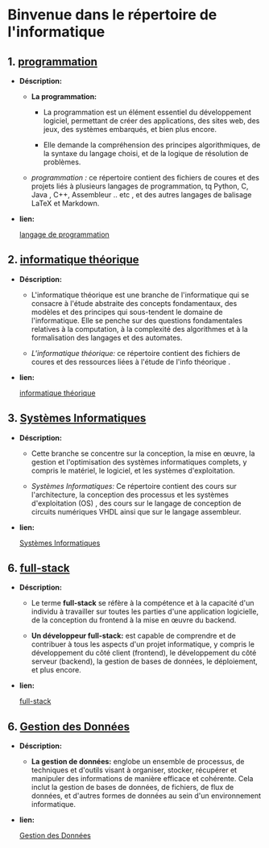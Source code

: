 # Binvenue dans le répertoire de l'informatique 



## 1. [programmation ](01_langage_programmation/)

- **Déscription:**

    - **La programmation:** 
        
        - La programmation est un élément essentiel du développement logiciel, permettant de créer des applications, des sites web, des jeux, des systèmes embarqués, et bien plus encore. 
        
        - Elle demande la compréhension des principes algorithmiques, de la syntaxe du langage choisi, et de la logique de résolution de problèmes. 

    - *programmation :* ce répertoire  contient des fichiers de coures  et des projets liés à plusieurs langages de programmation, tq  Python, C, Java , C++, Assembleur .. etc , et des autres  langages de balisage  LaTeX et Markdown. 

- **lien:**
    
    <a href="https://github.com/mohameml/info/tree/main/01_langage_programmation" target="_blank" rel="noreferrer">langage de programmation  </a>


## 2. [informatique théorique](02_info_théorique/)

- **Déscription:**
    
    - L'informatique théorique est une branche de l'informatique qui se consacre à l'étude abstraite des concepts fondamentaux, des modèles et des principes qui sous-tendent le domaine de l'informatique. Elle se penche sur des questions fondamentales relatives à la computation, à la complexité des algorithmes et à la formalisation des langages et des automates. 

    - *L'informatique théorique:* ce répertoire  contient des fichiers de coures  et des ressources liées à l'étude de l'info théorique .



- **lien:**
    
    <a href="https://github.com/mohameml/info/tree/main/02_info_th%C3%A9orique" target="_blank" rel="noreferrer">informatique théorique</a>


## 3. [Systèmes Informatiques](03_Systèmes_Informatiques/)

- **Déscription:**
    
    -  Cette branche se concentre sur la conception, la mise en œuvre, la gestion et l'optimisation des systèmes informatiques complets, y compris le matériel, le logiciel, et les systèmes d'exploitation.

    - *Systèmes Informatiques:* Ce répertoire contient des cours sur l'architecture, la conception des processus et les systèmes d'exploitation (OS) ,  des cours sur le langage de conception de circuits numériques VHDL ainsi que sur le langage assembleur.


- **lien:**
    
    <a href="03_Systèmes_Informatiques/" target="_blank" rel="noreferrer">Systèmes Informatiques</a>



## 6. [full-stack](06_full-stack/)

- **Déscription:**
    
    - Le terme **full-stack** se réfère à la compétence et à la capacité d'un individu à travailler sur toutes les parties d'une application logicielle, de la conception du frontend à la mise en œuvre du backend. 
    
    
    - **Un développeur full-stack:** est capable de comprendre et de contribuer à tous les aspects d'un projet informatique, y compris le développement du côté client (frontend), le développement du côté serveur (backend), la gestion de bases de données, le déploiement, et plus encore.

- **lien:**
    
    <a href="06_full-stack/" target="_blank" rel="noreferrer">full-stack</a>


## 6. [Gestion des Données](08_gestion_données/)

- **Déscription:**
    
    - **La gestion de données:** englobe un ensemble de processus, de techniques et d'outils visant à organiser, stocker, récupérer et manipuler des informations de manière efficace et cohérente. Cela inclut la gestion de bases de données, de fichiers, de flux de données, et d'autres formes de données au sein d'un environnement informatique.

- **lien:**
    
    <a href="08_gestion_données/" target="_blank" rel="noreferrer">Gestion des Données</a>





